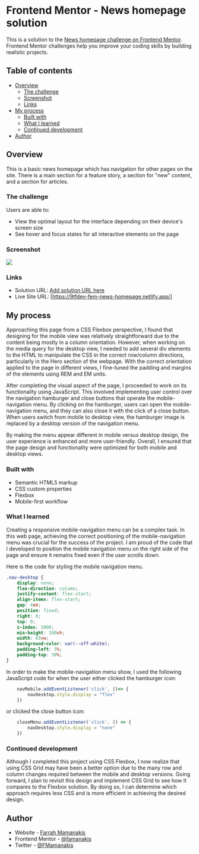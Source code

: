 # Frontend Mentor - News homepage solution

This is a solution to the [News homepage challenge on Frontend Mentor](https://www.frontendmentor.io/challenges/news-homepage-H6SWTa1MFl). Frontend Mentor challenges help you improve your coding skills by building realistic projects. 

## Table of contents

- [Overview](#overview)
  - [The challenge](#the-challenge)
  - [Screenshot](#screenshot)
  - [Links](#links)
- [My process](#my-process)
  - [Built with](#built-with)
  - [What I learned](#what-i-learned)
  - [Continued development](#continued-development)
- [Author](#author)


## Overview
This is a basic news homepage which has navigation for other pages on the site. There is a main section for a feature story, a section for "new" content, and a section for articles.

### The challenge

Users are able to:

- View the optimal layout for the interface depending on their device's screen size
- See hover and focus states for all interactive elements on the page

### Screenshot

![](./screenshot.jpg)


### Links

- Solution URL: [Add solution URL here](https://your-solution-url.com)
- Live Site URL: [https://9tfdev-fem-news-homepage.netlify.app/]

## My process
Approaching this page from a CSS Flexbox perspective, I found that designing for the mobile view was relatively straightforward due to the content being mostly in a column orientation. However, when working on the media query for the desktop view, I needed to add several div elements to the HTML to manipulate the CSS in the correct row/column directions, particularly in the Hero section of the webpage. With the correct orientation applied to the page in different views, I fine-tuned the padding and margins of the elements using REM and EM units.

After completing the visual aspect of the page, I proceeded to work on its functionality using JavaScript. This involved implementing user control over the navigation hamburger and close buttons that operate the mobile-navigation menu. By clicking on the hamburger, users can open the mobile-navigation menu, and they can also close it with the click of a close button. When users switch from mobile to desktop view, the hamburger image is replaced by a desktop version of the navigation menu.

By making the menu appear different in mobile versus desktop design, the user experience is enhanced and more user-friendly. Overall, I ensured that the page design and functionality were optimized for both mobile and desktop views.

### Built with

- Semantic HTML5 markup
- CSS custom properties
- Flexbox
- Mobile-first workflow

### What I learned

Creating a responsive mobile-navigation menu can be a complex task. In this web page, achieving the correct positioning of the mobile-navigation menu was crucial for the success of the project. I am proud of the code that I developed to position the mobile navigation menu on the right side of the page and ensure it remains fixed even if the user scrolls down.

Here is the code for styling the mobile navigation menu.
```css 
.nav-desktop {
    display: none;
    flex-direction: column;
    justify-content: flex-start;
    align-items: flex-start;
    gap: 4em;
    position: fixed;
    right: 0;
    top: 0;
    z-index: 1000;
    min-height: 100vh;
    width: 65vw;
    background-color: var(--off-white);
    padding-left: 5%;
    padding-top: 38%;
}
```
In order to make the mobile-navigation menu show, I used the following JavaScript code for when the user either clicked the hamburger icon:

```JavaScript
    navMobile.addEventListener('click', ()=> {
        navDesktop.style.display = "flex"
    })
``` 

or clicked the close button icon:

```JavaScript
    closeMenu.addEventListener('click', () => {
        navDesktop.style.display = "none"
    })
```


### Continued development

Although I completed this project using CSS Flexbox, I now realize that using CSS Grid may have been a better option due to the many row and column changes required between the mobile and desktop versions. Going forward, I plan to revisit this design and implement CSS Grid to see how it compares to the Flexbox solution. By doing so, I can determine which approach requires less CSS and is more efficient in achieving the desired design.

## Author

- Website - [Farrah Mamanakis](https://github.com/famanakis)
- Frontend Mentor - [@famanakis](https://www.frontendmentor.io/profile/famanakis)
- Twitter - [@FMamanakis](https://twitter.com/FMamanakis)


